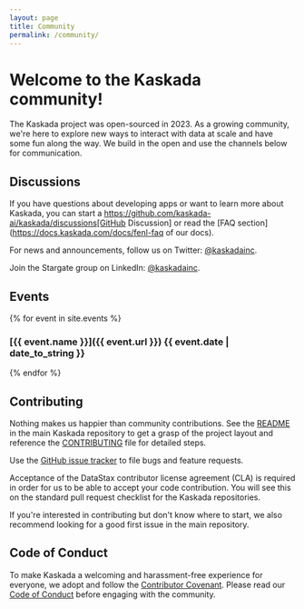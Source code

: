 ```yaml
---
layout: page
title: Community
permalink: /community/
---
```


# Welcome to the Kaskada community!

The Kaskada project was open-sourced in 2023. As a growing community, we're here to explore new ways to interact with data at scale and have some fun along the way. We build in the open and use the channels below for communication.

## Discussions

If you have questions about developing apps or want to learn more about Kaskada, you can start a https://github.com/kaskada-ai/kaskada/discussions[GitHub Discussion] or read the [FAQ section](https://docs.kaskada.com/docs/fenl-faq of our docs).

For news and announcements, follow us on Twitter: [@kaskadainc](https://twitter.com/kaskadainc).

Join the Stargate group on LinkedIn: [@kaskadainc](https://www.linkedin.com/company/kaskadainc).

## Events

{% for event in site.events %}
### [{{ event.name }}]({{ event.url }}) {{ event.date | date_to_string }}
{% endfor %}

## Contributing

Nothing makes us happier than community contributions. See the [README](https://github.com/kaskada-ai/kaskada/blob/main/README.md) in the main Kaskada repository to get a grasp of the project layout and reference the [CONTRIBUTING](https://github.com/kaskada-ai/kaskada/blob/main/CONTRIBUTING.md) file for detailed steps.

Use the [GitHub issue tracker](https://github.com/kaskada-ai) to file bugs and feature requests.

Acceptance of the DataStax contributor license agreement (CLA) is required in order for us to be able to accept your code contribution. You will see this on the standard pull request checklist for the Kaskada repositories.

If you're interested in contributing but don't know where to start, we also recommend looking for a good first issue in the main repository.

## Code of Conduct

To make Kaskada a welcoming and harassment-free experience for everyone, we adopt and follow the [Contributor Covenant](https://www.contributor-covenant.org/). Please read our [Code of Conduct](https://github.com/kaskada-ai/kaskada/blob/main/CODE_OF_CONDUCT.md) before engaging with the community.
